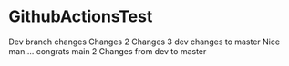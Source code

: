# GithubActionsTest
 Dev branch changes
Changes 2
Changes 3
dev changes to master
Nice man.... congrats
main 2
Changes from dev to master